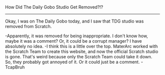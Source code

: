 How Did The Daily Gobo Studio Get Removed?!?
___
Okay, I was on The Daily Gobo today, and I saw that TDG studio was removed from Scratch.

-Apparently, it was removed for being inappropriate. I don't know how, maybe it was a comment? Or, it could be a corrupt manager? I have absolutely no idea.
-I think this is a little over the top. MaterArc worked with the Scratch Team to create this website, and now the official Scratch studio is gone. That's weird because only the Scratch Team could take it down. So, they probably got annoyed of it. Or it could just be a comment.
-TcapBruh


